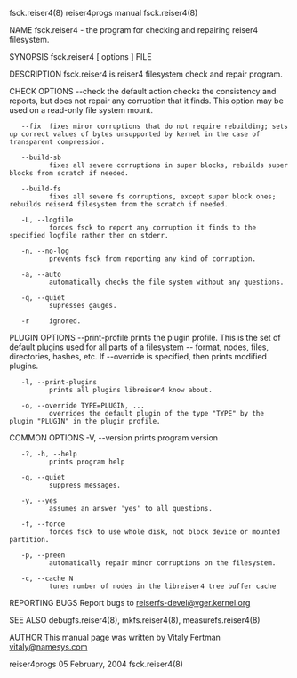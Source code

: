 fsck.reiser4(8)                                                                       reiser4progs manual                                                                       fsck.reiser4(8)

NAME
       fsck.reiser4 - the program for checking and repairing reiser4 filesystem.

SYNOPSIS
       fsck.reiser4 [ options ] FILE

DESCRIPTION
       fsck.reiser4 is reiser4 filesystem check and repair program.

CHECK OPTIONS
       --check
              the default action checks the consistency and reports, but does not repair any corruption that it finds.  This option may be used on a read-only file system mount.

       --fix  fixes minor corruptions that do not require rebuilding; sets up correct values of bytes unsupported by kernel in the case of transparent compression.

       --build-sb
              fixes all severe corruptions in super blocks, rebuilds super blocks from scratch if needed.

       --build-fs
              fixes all severe fs corruptions, except super block ones; rebuilds reiser4 filesystem from the scratch if needed.

       -L, --logfile
              forces fsck to report any corruption it finds to the specified logfile rather then on stderr.

       -n, --no-log
              prevents fsck from reporting any kind of corruption.

       -a, --auto
              automatically checks the file system without any questions.

       -q, --quiet
              supresses gauges.

       -r     ignored.

PLUGIN OPTIONS
       --print-profile
              prints  the  plugin profile. This is the set of default plugins used for all parts of a filesystem -- format, nodes, files, directories, hashes, etc. If --override is specified,
              then prints modified plugins.

       -l, --print-plugins
              prints all plugins libreiser4 know about.

       -o, --override TYPE=PLUGIN, ...
              overrides the default plugin of the type "TYPE" by the plugin "PLUGIN" in the plugin profile.

COMMON OPTIONS
       -V, --version
              prints program version

       -?, -h, --help
              prints program help

       -q, --quiet
              suppress messages.

       -y, --yes
              assumes an answer 'yes' to all questions.

       -f, --force
              forces fsck to use whole disk, not block device or mounted partition.

       -p, --preen
              automatically repair minor corruptions on the filesystem.

       -c, --cache N
              tunes number of nodes in the libreiser4 tree buffer cache

REPORTING BUGS
       Report bugs to <reiserfs-devel@vger.kernel.org>

SEE ALSO
       debugfs.reiser4(8), mkfs.reiser4(8), measurefs.reiser4(8)

AUTHOR
       This manual page was written by Vitaly Fertman <vitaly@namesys.com>

reiser4progs                                                                           05 February, 2004                                                                        fsck.reiser4(8)
